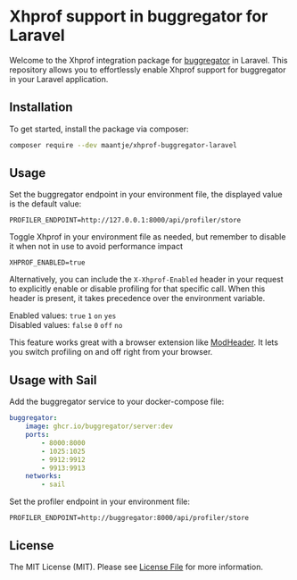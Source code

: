 # Xhprof support in buggregator for Laravel

Welcome to the Xhprof integration package for [buggregator](https://buggregator.dev/) in Laravel. This repository allows you to effortlessly enable Xhprof support for buggregator in your Laravel application.

## Installation

To get started, install the package via composer:

```bash
composer require --dev maantje/xhprof-buggregator-laravel
```

## Usage

Set the buggregator endpoint in your environment file, the displayed value is the default value:

```env
PROFILER_ENDPOINT=http://127.0.0.1:8000/api/profiler/store
```

Toggle Xhprof in your environment file as needed, but remember to disable it when not in use to avoid performance impact

```env
XHPROF_ENABLED=true
```

Alternatively, you can include the `X-Xhprof-Enabled` header in your request to explicitly enable or disable profiling for that specific call. When this header is present, it takes precedence over the environment variable.

Enabled values: `true` `1` `on` `yes`  
Disabled values: `false` `0` `off` `no`

This feature works great with a browser extension like [ModHeader](https://modheader.com/). It lets you switch profiling on and off right from your browser.

## Usage with Sail

Add the buggregator service to your docker-compose file:

```yaml
buggregator:
    image: ghcr.io/buggregator/server:dev
    ports:
        - 8000:8000
        - 1025:1025
        - 9912:9912
        - 9913:9913
    networks:
        - sail
```

Set the profiler endpoint in your environment file:

```env
PROFILER_ENDPOINT=http://buggregator:8000/api/profiler/store
```

## License

The MIT License (MIT). Please see [License File](LICENSE.md) for more information.
